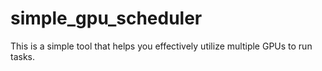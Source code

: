 # simple_gpu_scheduler
This is a simple tool that helps you effectively utilize multiple GPUs to run tasks.
